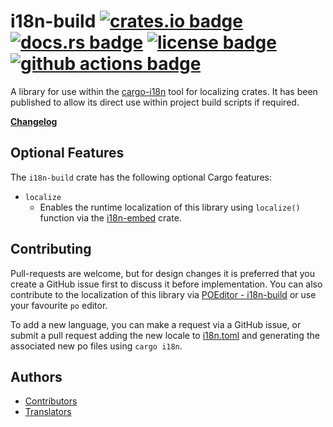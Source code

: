 # i18n-build [![crates.io badge](https://img.shields.io/crates/v/i18n-build.svg)](https://crates.io/crates/i18n-build) [![docs.rs badge](https://docs.rs/i18n-build/badge.svg)](https://docs.rs/i18n-build/) [![license badge](https://img.shields.io/github/license/kellpossible/cargo-i18n)](https://github.com/kellpossible/cargo-i18n/blob/master/i18n-build/LICENSE.txt) [![github actions badge](https://github.com/kellpossible/cargo-i18n/workflows/Rust/badge.svg)](https://github.com/kellpossible/cargo-i18n/actions?query=workflow%3ARust)

A library for use within the [cargo-i18n](https://crates.io/crates/cargo_i18n) tool for localizing crates. It has been published to allow its direct use within project build scripts if required.

**[Changelog](https://github.com/kellpossible/cargo-i18n/blob/master/i18n-build/CHANGELOG.md)**

## Optional Features

The `i18n-build` crate has the following optional Cargo features:

+ `localize`
  + Enables the runtime localization of this library using `localize()` function via the [i18n-embed](https://crates.io/crates/i18n-embed) crate.

## Contributing

Pull-requests are welcome, but for design changes it is preferred that you create a GitHub issue first to discuss it before implementation. You can also contribute to the localization of this library via [POEditor - i18n-build](https://poeditor.com/join/project/BCW39cVoco) or use your favourite `po` editor.

To add a new language, you can make a request via a GitHub issue, or submit a pull request adding the new locale to [i18n.toml](https://github.com/kellpossible/cargo-i18n/blob/master/i18n.toml) and generating the associated new po files using `cargo i18n`.

## Authors

+ [Contributors](https://github.com/kellpossible/cargo-i18n/graphs/contributors)
+ [Translators](https://github.com/kellpossible/cargo-i18n/blob/master/i18n-build/i18n/TRANSLATORS)